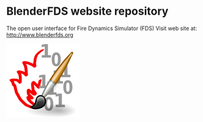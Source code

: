 # BlenderFDS website repository

The open user interface for Fire Dynamics Simulator (FDS)
Visit web site at: http://www.blenderfds.org

![BlenderFDS logo](images/blenderfds_192.png)
